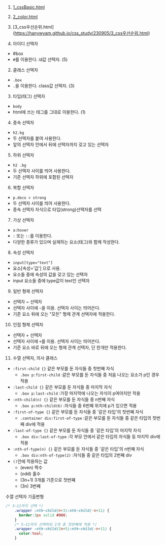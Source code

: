 1. [1_cssBasic.html](https://hanywyam.github.io/css_study/230905/1_cssBasic.html)
2. [2_color.html](https://hanywyam.github.io/css_study/230905/2_color.html)
3. [3_css우선순위.html] (https://hanywyam.github.io/css_study/230905/3_css우선순위.html)

1. 아이디 선택자
- #box
- `#`를 이용한다. id값 선택자. (5)

2. 클래스 선택자
- `.box`
- `.`을 이용한다. class값 선택자. (3)

3. 타입(태그) 선택자
- `body`
- html에 쓰는 태그를 그대로 이용한다. (1)

4. 종속 선택자
- `h2.bg`
- 두 선택자를 붙여 사용한다.
- 앞의 선택자 안에서 뒤에 선택자까지 갖고 있는 선택자

5. 하위 선택자
- `h2 .bg`
- 두 선택자 사이를 띄어 사용한다.
- 기준 선택자 하위에 포함된 선택자

6. 복합 선택자
- `p.deco > strong`
- 두 선택자 사이를 띄어 사용한다.
- 종속 선택자 자식으로 타입(strong)선택자를 선택

7. 가상 선택자
- `a:hover`
- `:` 또는 `::`를 이용한다.
- 다양한 종류가 있으며 실제하는 요소(태그)와 함께 작성한다.

8. 속성 선택자
- `input[type="text"]`
- 요소[속성='값'] 으로 사용.
- 요소들 중에 속성의 값을 갖고 있는 선택자
- input 요소들 중에 type값이 text인 선택자

9. 일반 형제 선택자
- 선택자 ~ 선택자
- 선택자 사이에 `~`을 이용. 선택자 사이는 띄어쓴다.
- 기준 요소 뒤에 오는 "모든" 형제 관계 선택자에 적용한다.

10. 인접 형제 선택자
- 선택자 + 선택자
- 선택자 사이에 `+`를 이용. 선택자 사이는 띄어쓴다.
- 기준 요소 바로 뒤에 오는 형제 관계 선택자, 단 한개만 적용한다.

11. 수열 선택자, 의사 클래스
- `:first-child {}` 같은 부모를 둔 자식들 중 첫번째 자식
	- `.box p:first-child` :같은 부모를 둔 자식들 중 처음 나오는 요소가 p인 경우 적용
- `:last-child {}` 같은 부모를 둔 자식들 중 마지막 자식
	- `.box p:last-child` :가장 마지막에 나오는 자식이 p여야지만 적용
- `:nth-child(n) {}` 같은 부모를 둔 자식들 중 n번째 자식
	- `.box p:nth-child(6)` :자식들 중 6번째 위치에 p가 있으면 적용
- `:first-of-type {}` 같은 부모를 둔 자식들 중 '같은 타입'의 첫번째 자식
	- `.container div:first-of-type` :같은 부모를 둔 자식들 중 같은 타입의 첫번째 div에 적용
- `:last-of-type {}` 같은 부모를 둔 자식들 중 '같은 타입'의 마지막 자식
	- `.box div:last-of-type` :각 부모 안에서 같은 타입의 자식들 둥 마지막 div에 적용
- `:nth-of-type(n) {}` 같은 부모를 둔 자식들 중 '같은 타입'의 n번째 자식
	- `.box div:nth-of-type(2)` :자식들 중 같은 타입의 2번째 div
- `()`안에 적용하는 값
	- (even) 짝수
	- (odd) 홀수
	- (3n+1) 3개를 기준으로 첫번쨰
	- (3n) 3번째

수열 선택자 기출변형
```css
/* 3~11까지 선택 */
    .wrapper :nth-child(n+3):nth-child(-n+11) {
      border:3px solid #000;
    }
    /* 5~11까지 선택하되 2개 중 첫번째에 적용 */
    .wrapper :nth-child(2n+5):nth-child(-n+11) {
      color:teal;
    }
```